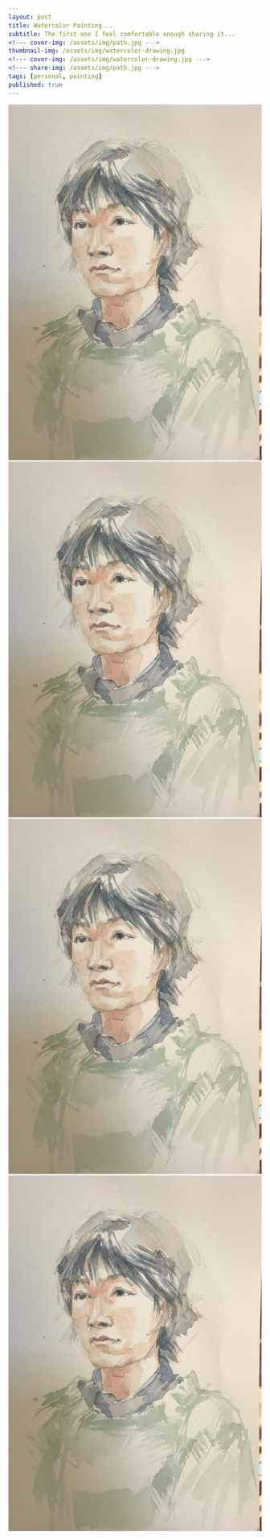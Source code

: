 ```yaml
---
layout: post
title: Watercolor Painting...
subtitle: The first one I feel comfortable enough sharing it...
<!--- cover-img: /assets/img/path.jpg --->
thumbnail-img: /assets/img/watercolor-drawing.jpg
<!--- cover-img: /assets/img/watercolor-drawing.jpg --->
<!--- share-img: /assets/img/path.jpg --->
tags: [personal, painting]
published: true
---
```


![Painting](/assets/img/watercolor-drawing.jpg) ![Painting](/assets/img/watercolor-drawing.jpg)
![Painting](/assets/img/watercolor-drawing.jpg) ![Painting](/assets/img/watercolor-drawing.jpg)

